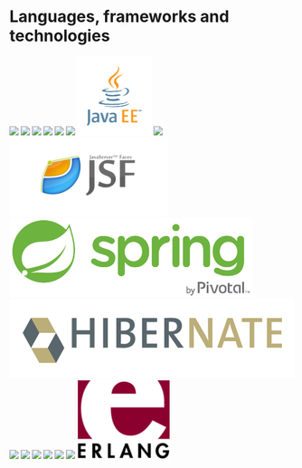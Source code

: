 # Languages, frameworks and technologies

<img src="img/linuxlogo.jpg" height="140px"> <img src="img/logodebian.png" height="140px"> <img src="img/android.png" height="140px"> <img src="img/windows.jpg" height="140px"> <img src="img/html5.png" height="140px"> <img src="img/javalogo.jpg" height="140px"> <img src="img/javaee.png" height="140px"> <img src="img/jsp.png" height="140px"> <img src="img/jsf.png" height="140px"> <img src="img/spring.png" height="140px"> <img src="img/hibernate.svg" height="140px"> <img src="img/eclipse.png" height="140px"> <img src="img/geanylogo.jpg" height="140px"> <img src="img/angularlogo.png" height="140px"> <img src="img/firebase.png" height="140px"> <img src="img/ionic.png" height="140px"> <img src="img/jhipster.png" height="140px"> <img src="img/erlang.png" height="140px">

